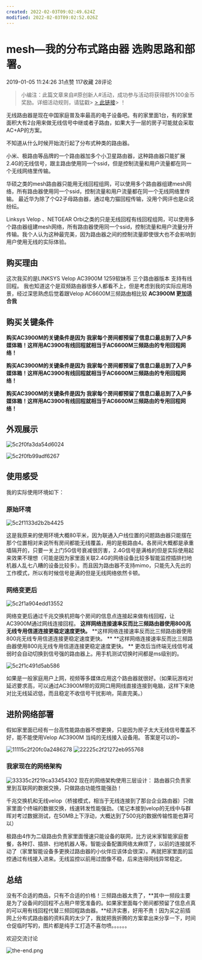 ```yaml
---
created: 2022-02-03T09:02:49.624Z
modified: 2022-02-03T09:02:52.026Z
---
```


# mesh—我的分布式路由器 选购思路和部署。

2019-01-05 11:24:26  31点赞  117收藏  28评论

> 小编注：此篇文章来自#原创新人#活动，成功参与活动将获得额外100金币奖励。详细活动规则，请猛戳> [> 此链接](https://post.smzdm.com/p/433063/)> ！

无线路由器是现在中国家庭普及率最高的电子设备吧。有的家里面1台，有的家里面积大有2台用来做无线信号中继或者子路由，如果大于一层的房子可能就会采取AC+AP的方案。

不知道从什么时候开始流行起了分布式种类的路由器。

小米、极路由等品牌的一个路由器加多个小卫星路由器，这种路由器只能扩展2.4G的无线信号，跟主路由使用同一个ssid，但是控制流量和用户流量都在同一个无线网络里传输。

华硕之类的mesh路由器只能用无线回程组网，可以使用多个路由器组建mesh网络，所有路由器使用同一个ssid，控制流量和用户流量都在同一个无线网络里传输。
最近华为除了个Q2子母路由器，通过电力猫回程传输，没用个网评也是众说纷纭。

Linksys Velop 、NETGEAR Orbi之类的只是无线回程有线回程组网，可以使用多个路由器组建mesh网络，所有路由器使用同一个ssid，控制流量和用户流量分开传输。我个人认为这种最完美，因为路由器之间的控制流量即使很大也不会影响到用户使用无线的实际体验。

## 购买理由

这次我买的是LINKSYS Velop AC3900M  1259软妹币 三个路由器版本 支持有线回程。
我也知道这个是双频路由器很多人都看不上，但是考虑到我的实际应用场景，经过深思熟虑后觉着跟Velop AC6600M三频路由相比较
**AC3900M 更加适合我**

## 购买关键条件

**购买AC3900M的关键条件是因为  我家每个房间都预留了信息口最总到了入户多媒体箱！这样用AC3900有线回程就相当于AC6600M三频路由的专用回程网络！**

**购买AC3900M的关键条件是因为  我家每个房间都预留了信息口最总到了入户多媒体箱！这样用AC3900有线回程就相当于AC6600M三频路由的专用回程网络！**

**购买AC3900M的关键条件是因为  我家每个房间都预留了信息口最总到了入户多媒体箱！这样用AC3900有线回程就相当于AC6600M三频路由的专用回程网络！**

## 外观展示

![5c2f0fa3da54d6024](https://gitee.com/tpxipster/tpxip-galaxy/raw/master/强内生活/mesh—我的分布式路由器%20选购思路和部署.md/206002608211522.jpg)

![5c2f0fb99adf6267](https://gitee.com/tpxipster/tpxip-galaxy/raw/master/强内生活/mesh—我的分布式路由器%20选购思路和部署.md/494492608223612.jpg)

## 使用感受

我的实际使用环境如下：

### 原始环境

![5c2f1133d2b2b4425](https://gitee.com/tpxipster/tpxip-galaxy/raw/master/强内生活/mesh—我的分布式路由器%20选购思路和部署.md/310082708228651.png)

这是我原来的使用环境大概80平米，因为联通入户线位置的问题路由器只能摆在那个位置相对来说所有房间都能无线覆盖，用的是极路由4。各房间大概都是承重墙隔开的，只要一关上门5G信号衰减很厉害，2.4G信号是满格的但是实际使用起来效果不理想（可能是因为家里面关联2.4G的网络设备比较多智能监控插排扫地机器人乱七八糟的设备比较多）。而且因为路由器不支持mimo，只能先入先出的工作模式，所以有时候信号是满的但是无线网络依然卡顿。

### 网络变更后

![5c2f1a904edd13552](https://gitee.com/tpxipster/tpxip-galaxy/raw/master/强内生活/mesh—我的分布式路由器%20选购思路和部署.md/559932708229946.png)

网络变更后通过千兆交换机把每个房间的信息点连接起来做有线回程，让AC3900M通过网线连接回程。
**这样网络连接速率反而比三频路由器使用800兆无线专用信道连接更稳定速度更快。**
**这样网络连接速率反而比三频路由器使用800兆无线专用信道连接更稳定速度更快。  **
**这样网络连接速率反而比三频路由器使用800兆无线专用信道连接更稳定速度更快。    **
更改后当终端无线信号减弱时会自动切换到信号强的路由器上。用手机测试切换时间都是ms级别的。

![5c2f1c491d5ab586](https://gitee.com/tpxipster/tpxip-galaxy/raw/master/强内生活/mesh—我的分布式路由器%20选购思路和部署.md/266802808230948.jpg)

如果是一般家庭用户上网，视频等多媒体应用这个路由器就很好。（如果玩游戏对延迟要求高，可以通过AC3900M带的双网口用网线直接连接到电脑，这样下来绝对比无线延迟低，而且稳定不收信号干扰影响，简直完美。）

## 进阶网络部署

假如家里面已经有一台高性能路由器不想更换，只是因为房子太大无线信号覆盖不好，能不能使用Velop AC3900M 当纯的无线接入设备用。
答案是可以的~

![11115c2f20fc0a2486278](https://gitee.com/tpxipster/tpxip-galaxy/raw/master/强内生活/mesh—我的分布式路由器%20选购思路和部署.md/57672908231125.jpg)
![22225c2f21272eb955768](https://gitee.com/tpxipster/tpxip-galaxy/raw/master/强内生活/mesh—我的分布式路由器%20选购思路和部署.md/157272908216677.png)


### 我家现在的网络架构

![33335c2f219ca33454302](https://gitee.com/tpxipster/tpxip-galaxy/raw/master/强内生活/mesh—我的分布式路由器%20选购思路和部署.md/519522908232956.jpg)
现在的网络架构使用三层设计：
路由器只负责家里到互联网的数据交换，只做路由功能性能强劲！

千兆交换机和无线velop（桥接模式，相当于无线连接到了那台企业路由器）只做家里面个终端的数据交换，线速转发性能强劲。（笔记本接到velop的无线中与群晖对考过数据测试，在50MB上下浮动，大概达到了500兆的数据传输性能也算可以）

极路由4作为二级路由负责家里面慢速只能设备的联网，比方说米家智能家庭套餐，各种灯、插排、扫地机器人等。智能设备配置网络太麻烦了，以前的连接就不动了（家里智能设备多更换过路由器的小伙伴应该体会很深）。再就把家里面的监控通过有线接入进来。无线监控以前用过图像不稳，后来连得网线异常稳定。

## 总结

没有不合适的商品，只有不合适的价格！三频路由器太贵了，**其中一频段主要是为了设备间的回程不占用户带宽准备的。如果家里面每个房间都预留了信息点真的可以用有线回程代替三频回程路由器。**经济实惠，好用不贵！因为买之前插网上分布式路由器的资料真的太少了，我就把我折腾的方案拿出来分享一下，时间仓促临时写的，图片都是纯手工打造不喜勿喷。。。。。。

欢迎交流讨论

![the-end.png](:/4ca55ae22fdf5a51dc093ca6cdf6ec7d)